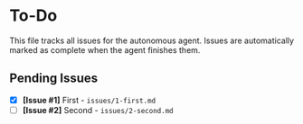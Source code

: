 # To-Do

This file tracks all issues for the autonomous agent. Issues are automatically marked as complete when the agent finishes them.

## Pending Issues
- [x] **[Issue #1]** First - `issues/1-first.md`
- [ ] **[Issue #2]** Second - `issues/2-second.md`
